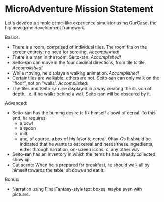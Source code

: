 MicroAdventure Mission Statement
================================

Let's develop a simple game-like experience simulator
using GunCase, the hip new game development framework.

Basics:

 - There is a room, comprised of individual tiles.
   The room fits on the screen entirely; no need
   for scrolling. 
   *Accomplished!*
 - There is a man in the room, Seito-san. 
   *Accomplished!*
 - Seito-san can move in the four cardinal directions,
   from tile to tile. 
   *Accomplished!*
 - While moving, he displays a walking animation. 
   *Accomplished!*
 - Certain tiles are walkable, others are not. 
   Seito-san can only walk on the "floor", not on "walls".
   *Accomplished!*
 - The tiles and Seito-san are displayed in a way
   creating the illusion of depth, i.e. if he walks
   behind a wall, Seito-san will be obscured by it.

Advanced:

 - Seito-san has the burning desire to fix himself
   a bowl of cereal. To this end, he requires
    * a bowl
    * a spoon
    * milk
    * and, of course, a box of his favorite cereal,
      Ohay-Os
   It should be indicated that he wants to eat cereal
   and needs these ingredients, either through narration,
   on-screen icons, or any other way.
 - Seito-san has an inventory in which the items
   he has already collected show up.
 - Cut scene: When he is prepared for breakfast, 
   he should walk all by himself towards the table, 
   sit down and eat it.

Bonus:
 - Narration using Final Fantasy-style text boxes,
   maybe even with pictures.